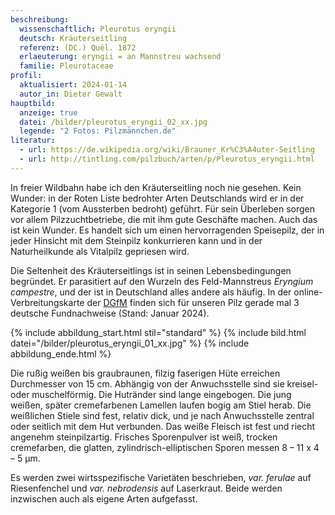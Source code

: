 ```yaml
---
beschreibung:
  wissenschaftlich: Pleurotus eryngii
  deutsch: Kräuterseitling
  referenz: (DC.) Quél. 1872
  erlaeuterung: eryngii = an Mannstreu wachsend
  familie: Pleurotaceae
profil:
  aktualisiert: 2024-01-14
  autor_in: Dieter Gewalt
hauptbild:
  anzeige: true
  datei: /bilder/pleurotus_eryngii_02_xx.jpg
  legende: "2 Fotos: Pilzmännchen.de"
literatur:
  - url: https://de.wikipedia.org/wiki/Brauner_Kr%C3%A4uter-Seitling
  - url: http://tintling.com/pilzbuch/arten/p/Pleurotus_eryngii.html
---
```

In freier Wildbahn habe ich den Kräuterseitling noch nie gesehen. Kein Wunder: in der Roten Liste bedrohter Arten Deutschlands wird er in der Kategorie 1 (vom Aussterben bedroht) geführt. Für sein Überleben sorgen vor allem Pilzzuchtbetriebe, die mit ihm gute Geschäfte machen. Auch das ist kein Wunder. Es handelt sich um einen hervorragenden Speisepilz, der in jeder Hinsicht mit dem Steinpilz konkurrieren kann und in der Naturheilkunde als Vitalpilz gepriesen wird.

Die Seltenheit des Kräuterseitlings ist in seinen Lebensbedingungen begründet. Er parasitiert auf den Wurzeln des Feld-Mannstreus *Eryngium campestre*, und der ist in Deutschland alles andere als häufig. In der online-Verbreitungskarte der [DGfM](DGfM "Glossar") finden sich für unseren Pilz gerade mal 3 deutsche Fundnachweise (Stand: Januar 2024).

{% include abbildung_start.html stil="standard" %}
{% include bild.html datei="/bilder/pleurotus_eryngii_01_xx.jpg" %}
{% include abbildung_ende.html %}

Die rußig weißen bis graubraunen, filzig faserigen Hüte erreichen Durchmesser von 15 cm. Abhängig von der Anwuchsstelle sind sie kreisel- oder muschelförmig. Die Hutränder sind lange eingebogen. Die jung weißen, später cremefarbenen Lamellen laufen bogig am Stiel herab. Die weißlichen Stiele sind fest, relativ dick, und je nach Anwuchsstelle zentral oder seitlich mit dem Hut verbunden. Das weiße Fleisch ist fest und riecht angenehm steinpilzartig. Frisches Sporenpulver ist weiß, trocken cremefarben, die glatten, zylindrisch-elliptischen Sporen messen 8 – 11 x 4 – 5 µm.

Es werden zwei wirtsspezifische Varietäten beschrieben, *var. ferulae* auf Riesenfenchel und *var. nebrodensis* auf Laserkraut. Beide werden inzwischen auch als eigene Arten aufgefasst.